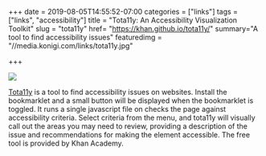 +++
date = 2019-08-05T14:55:52-07:00
categories = ["links"]
tags = ["links", "accessibility"]
title = "Tota11y: An Accessibility Visualization Toolkit"
slug = "tota11y"
href= "https://khan.github.io/tota11y/"
summary="A tool to find accessibility issues"
featuredimg = "//media.konigi.com/links/tota11y.jpg"


+++

<img src="//media.konigi.com/links/tota11y.jpg" />

<a href="https://khan.github.io/tota11y/">Tota11y</a> is a tool to find accessibility issues on websites. Install the bookmarklet and a small button will be displayed when the bookmarklet is toggled. It runs a single javascript file on checks the page against accessibility criteria. Select criteria from the menu, and tota11y will visually call out the areas you may need to review, providing a description of the issue and recommendations for making the element accessible. The free tool is provided by Khan Academy.
